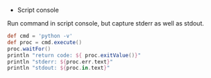 
* Script console

Run command in script console, but capture stderr as well as stdout.

```groovy
def cmd = 'python -v'
def proc = cmd.execute()
proc.waitFor()
println "return code: ${ proc.exitValue()}"
println "stderr: ${proc.err.text}"
println "stdout: ${proc.in.text}"
```
